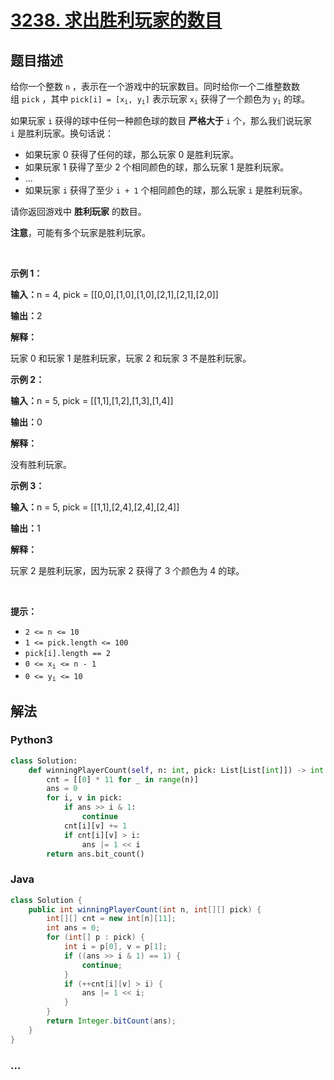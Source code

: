 # [3238. 求出胜利玩家的数目](https://leetcode.cn/problems/find-the-number-of-winning-players)

## 题目描述

<!-- 这里写题目描述 -->

<p>给你一个整数&nbsp;<code>n</code>&nbsp;，表示在一个游戏中的玩家数目。同时给你一个二维整数数组&nbsp;<code>pick</code>&nbsp;，其中&nbsp;<code>pick[i] = [x<sub>i</sub>, y<sub>i</sub>]</code>&nbsp;表示玩家&nbsp;<code>x<sub>i</sub></code>&nbsp;获得了一个颜色为&nbsp;<code>y<sub>i</sub></code>&nbsp;的球。</p>

<p>如果玩家 <code>i</code>&nbsp;获得的球中任何一种颜色球的数目 <strong>严格大于</strong>&nbsp;<code>i</code>&nbsp;个，那么我们说玩家 <code>i</code>&nbsp;是胜利玩家。换句话说：</p>

<ul>
	<li>如果玩家 0 获得了任何的球，那么玩家 0 是胜利玩家。</li>
	<li>如果玩家 1 获得了至少 2 个相同颜色的球，那么玩家 1 是胜利玩家。</li>
	<li>...</li>
	<li>如果玩家 <code>i</code>&nbsp;获得了至少&nbsp;<code>i + 1</code>&nbsp;个相同颜色的球，那么玩家 <code>i</code>&nbsp;是胜利玩家。</li>
</ul>

<p>请你返回游戏中 <strong>胜利玩家</strong>&nbsp;的数目。</p>

<p><strong>注意</strong>，可能有多个玩家是胜利玩家。</p>

<p>&nbsp;</p>

<p><strong class="example">示例 1：</strong></p>

<div class="example-block">
<p><span class="example-io"><b>输入：</b>n = 4, pick = [[0,0],[1,0],[1,0],[2,1],[2,1],[2,0]]</span></p>

<p><span class="example-io"><b>输出：</b>2</span></p>

<p><strong>解释：</strong></p>

<p>玩家 0 和玩家 1 是胜利玩家，玩家 2 和玩家 3 不是胜利玩家。</p>
</div>

<p><strong class="example">示例 2：</strong></p>

<div class="example-block">
<p><span class="example-io"><b>输入：</b>n = 5, pick = [[1,1],[1,2],[1,3],[1,4]]</span></p>

<p><span class="example-io"><b>输出：</b>0</span></p>

<p><strong>解释：</strong></p>

<p>没有胜利玩家。</p>
</div>

<p><strong class="example">示例 3：</strong></p>

<div class="example-block">
<p><span class="example-io"><b>输入：</b>n = 5, pick = [[1,1],[2,4],[2,4],[2,4]]</span></p>

<p><span class="example-io"><b>输出：</b>1</span></p>

<p><b>解释：</b></p>

<p>玩家 2 是胜利玩家，因为玩家 2 获得了 3 个颜色为 4 的球。</p>
</div>

<p>&nbsp;</p>

<p><strong>提示：</strong></p>

<ul>
	<li><code>2 &lt;= n &lt;= 10</code></li>
	<li><code>1 &lt;= pick.length &lt;= 100</code></li>
	<li><code>pick[i].length == 2</code></li>
	<li><code>0 &lt;= x<sub>i</sub> &lt;= n - 1 </code></li>
	<li><code>0 &lt;= y<sub>i</sub> &lt;= 10</code></li>
</ul>


## 解法

<!-- 这里可写通用的实现逻辑 -->

<!-- tabs:start -->

### **Python3**

<!-- 这里可写当前语言的特殊实现逻辑 -->

```python
class Solution:
    def winningPlayerCount(self, n: int, pick: List[List[int]]) -> int:
        cnt = [[0] * 11 for _ in range(n)]
        ans = 0
        for i, v in pick:
            if ans >> i & 1:
                continue
            cnt[i][v] += 1
            if cnt[i][v] > i:
                ans |= 1 << i
        return ans.bit_count()
```

### **Java**

<!-- 这里可写当前语言的特殊实现逻辑 -->

```java
class Solution {
    public int winningPlayerCount(int n, int[][] pick) {
        int[][] cnt = new int[n][11];
        int ans = 0;
        for (int[] p : pick) {
            int i = p[0], v = p[1];
            if ((ans >> i & 1) == 1) {
                continue;
            }
            if (++cnt[i][v] > i) {
                ans |= 1 << i;
            }
        }
        return Integer.bitCount(ans);
    }
}
```

### **...**

```

```

<!-- tabs:end -->

